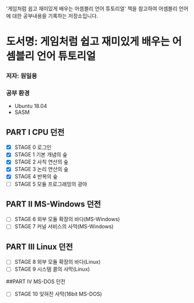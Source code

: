 '게임처럼 쉽고 재미있게 배우는 어셈블리 언어 튜토리얼' 책을 참고하여 어셈블리 언어에 대한 공부내용을 기록하는 저장소입니다.

# 도서명: 게임처럼 쉽고 재미있게 배우는 어셈블리 언어 튜토리얼
### 저자: 원일용

### 공부 환경
- Ubuntu 18.04
- SASM

## PART Ⅰ CPU 던전
- [x] STAGE 0 로그인
- [x] STAGE 1 기본 개념의 숲
- [x] STAGE 2 사칙 연산의 숲
- [x] STAGE 3 논리 연산의 숲
- [x] STAGE 4 반복의 숲
- [ ] STAGE 5 모듈 프로그래밍의 광야

## PART Ⅱ MS-Windows 던전
- [ ] STAGE 6 외부 모듈 확장의 바다(MS-Windows)
- [ ] STAGE 7 커널 서비스의 사막(MS-Windows)

## PART Ⅲ Linux 던전
- [ ] STAGE 8 외부 모듈 확장의 바다(Linux)
- [ ] STAGE 9 시스템 콜의 사막(Linux)

##PART Ⅳ MS-DOS 던전
- [ ] STAGE 10 잊혀진 사막(16bit MS-DOS)
